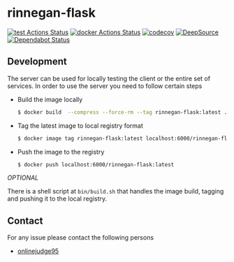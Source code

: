 # rinnegan-flask

[![test Actions Status](https://github.com/court-room/rinnegan-flask/workflows/test/badge.svg)](https://github.com/court-room/rinnegan-flask/actions)
[![docker Actions Status](https://github.com/court-room/rinnegan-flask/workflows/docker/badge.svg)](https://github.com/court-room/rinnegan-flask/actions)
[![codecov](https://codecov.io/gh/court-room/rinnegan-flask/branch/master/graph/badge.svg)](https://codecov.io/gh/court-room/rinnegan-flask)
[![DeepSource](https://static.deepsource.io/deepsource-badge-light-mini.svg)](https://deepsource.io/gh/court-room/rinnegan-flask/?ref=repository-badge)
[![Dependabot Status](https://api.dependabot.com/badges/status?host=github&repo=court-room/rinnegan-flask)](https://dependabot.com)

## Development

The server can be used for locally testing the client or the entire set of services.
In order to use the server you need to follow certain steps

- Build the image locally

  ```bash
  $ docker build  --compress --force-rm --tag rinnegan-flask:latest .
  ```

- Tag the latest image to local registry format

  ```bash
  $ docker image tag rinnegan-flask:latest localhost:6000/rinnegan-flask:latest
  ```

- Push the image to the registry

  ```bash
  $ docker push localhost:6000/rinnegan-flask:latest
  ```

_OPTIONAL_

There is a shell script at `bin/build.sh` that handles the image build,
tagging and pushing it to the local registry.

## Contact

For any issue please contact the following persons

- [onlinejudge95](https://github.com/onlinejudge95)
